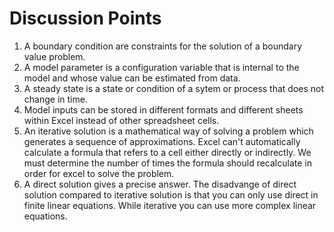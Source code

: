 # Discussion Points
1. A boundary condition are constraints for the solution of a boundary value problem. 
2. A model parameter is a configuration variable that is internal to the model and whose value can be estimated from data. 
3. A steady state is a state or condition of a sytem or process that does not change in time. 
4. Model inputs can be stored in different formats and different sheets within Excel instead of other spreadsheet cells. 
5. An iterative solution is a mathematical way of solving a problem which generates a sequence of approximations. Excel can't automatically calculate a formula that refers to a cell either directly or indirectly. We must determine the number of times the formula should recalculate in order for excel to solve the problem. 
6. A direct solution gives a precise answer. The disadvange of direct solution compared to iterative solution is that you can only use direct in finite linear equations. While iterative you can use more complex linear equations. 